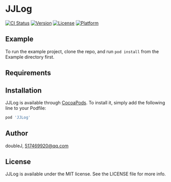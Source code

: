 # JJLog

[![CI Status](https://img.shields.io/travis/doubleJ/JJLog.svg?style=flat)](https://travis-ci.org/doubleJ/JJLog)
[![Version](https://img.shields.io/cocoapods/v/JJLog.svg?style=flat)](https://cocoapods.org/pods/JJLog)
[![License](https://img.shields.io/cocoapods/l/JJLog.svg?style=flat)](https://cocoapods.org/pods/JJLog)
[![Platform](https://img.shields.io/cocoapods/p/JJLog.svg?style=flat)](https://cocoapods.org/pods/JJLog)

## Example

To run the example project, clone the repo, and run `pod install` from the Example directory first.

## Requirements

## Installation

JJLog is available through [CocoaPods](https://cocoapods.org). To install
it, simply add the following line to your Podfile:

```ruby
pod 'JJLog'
```

## Author

doubleJ, 517469920@qq.com

## License

JJLog is available under the MIT license. See the LICENSE file for more info.
